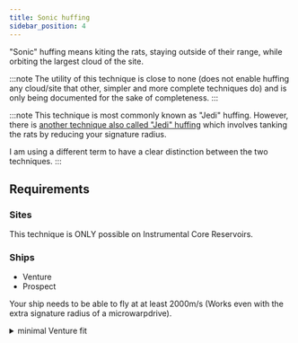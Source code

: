 ```yaml
---
title: Sonic huffing
sidebar_position: 4
---
```


"Sonic" huffing means kiting the rats, staying outside of their range, while orbiting the largest cloud of the site.

:::note
The utility of this technique is close to none (does not enable huffing any cloud/site that other, simpler and more complete techniques do) and is only being documented for the sake of completeness.
:::

:::note
This technique is most commonly known as "Jedi" huffing. However, there is [another technique also called "Jedi" huffing](./jedi-huffing) which involves tanking the rats by reducing your signature radius.

I am using a different term to have a clear distinction between the two techniques.
:::

## Requirements

### Sites
This technique is ONLY possible on Instrumental Core Reservoirs.

### Ships
 - Venture
 - Prospect

Your ship needs to be able to fly at at least 2000m/s (Works even with the extra signature radius of a microwarpdrive).
<details>
  <summary>minimal Venture fit</summary>
```
[Venture, Sonic huffer]
Warp Core Stabilizer I

5MN Y-T8 Compact Microwarpdrive

Gas Cloud Scoop I
Gas Cloud Scoop I
Core Probe Launcher I

Small Polycarbon Engine Housing I
Small Polycarbon Engine Housing I
Small Polycarbon Engine Housing I




Core Scanner Probe I x8
```
</details>
<details>
  <summary>Prospect fit</summary>
```
[Prospect, Sonic huffer]
Warp Core Stabilizer I
Type-D Restrained Inertial Stabilizers
Type-D Restrained Inertial Stabilizers
Type-D Restrained Inertial Stabilizers

5MN Y-T8 Compact Microwarpdrive

Gas Cloud Scoop II
Gas Cloud Scoop II
Covert Ops Cloaking Device II

Small Polycarbon Engine Housing I
Small Polycarbon Engine Housing I




Core Scanner Probe I x8
Core Probe Launcher I x1
Mobile Depot x1
```
</details>

## How to

:::iframe

<iframe width="900" height="506" src="https://www.youtube.com/embed/cAkzNjrsUxo" frameborder="0" allowfullscreen></iframe>
